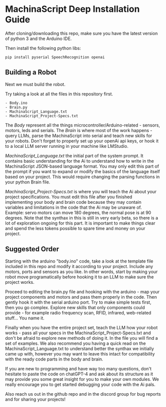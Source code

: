 # MachinaScript Deep Installation Guide

After cloning/downloading this repo, make sure you have the latest version of python 3 and the Arduino IDE.

Then install the following python libs:

```
pip install pyserial SpeechRecognition openai
```

## Building a Robot
Next we must build the robot. 

Try taking a look at all the files in this repository first.

```
- Body.ino
- Brain.py
- MachinaScript_Language.txt
- MachinaScript_Project-Specs.txt
```

The *Body* represent all the things microcontroller/Arduino-related - sensors, motors, leds and serials.
The *Brain* is where most of the work happens - query LLMs, parse the MachinaScript into serial and teach new skills for your robots. Don't forget to properly set up your openAi api keys, or hook it to a local LLM server running in your machine like LMStudio.

*MachinaScript_Language.txt* the initial part of the system prompt. It contains basic understanding for the Ai to understand how to write in the MachinaScript JSON-based language format. You may only edit this part of the prompt if you want to expand or modify the basics of the language itself based on your project. This would require changing the parsing functions in your python Brain file.

*MachinaScript_Project-Specs.txt* is where you will teach the Ai about your project specifications. You must edit this file after you finished implementing your body and brain code because they may contain variables and limitations in the code that the Ai may be unaware of. Example: servo motors can move 180 degrees, the normal pose is at 90 degrees. Note that the synthax in this is still in very early beta, so there is a lot of exploration ongoing for this part. It is important to make things clear and spend the less tokens possible to spare time and money on your project.

## Suggested Order

Starting with the arduino "body.ino" code, take a look at the template file included in this repo and modify it according to your project. Include any motors, ports and sensors as you like. In other words, start by making your robot move programatically before hooking it to an LLM to make sure the project works.

Proceed to editing the brain.py file and hooking with the arduino - map your project components and motors and pass them properly in the code. Then gently hook it with the serial arduino port. Try to make simple tests first, then you go complex. Explore new skills that only components could provide - for example radio frequency scan, RFID, infrared, web-related stuff... You name it.

Finally when you have the entire project set, teach the LLM how your robot works - pass all your specs in the MachinaScript_Project-Specs.txt and don't be afraid to explore new methods of doing it. In the file you will find a set of examples. We also recommend you having a quick read on the MachinaScript_Language.txt to understand better the synthax we initially came up with, however you may want to leave this intact for compatibility with the ready code parts in the body and brain.

If you are new to programming and have way too many questions, don't hesitate to paste the code on chatGPT-4 and ask about its structure as it may provide you some great insight for you to make your own modules. We really encourage you to get started debugging your code with the Ai pals.

Also reach us out in the github repo and in the discord group for bug reports and for sharing your projects!
